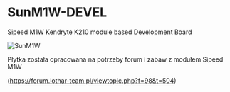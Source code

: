 # SunM1W-DEVEL
Sipeed M1W Kendryte K210 module based Development Board

![SunM1W](https://forum.lothar-team.pl//ext/dmzx/imageupload/files/ca29e7c7871af18a5cced40951bf223f.jpg)

Płytka została opracowana na potrzeby forum i zabaw z modułem Sipeed M1W 

(https://forum.lothar-team.pl/viewtopic.php?f=98&t=504)


